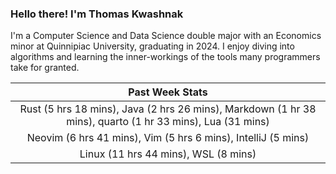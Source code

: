 
### Hello there! I'm Thomas Kwashnak

I'm a Computer Science and Data Science double major with an Economics
minor at Quinnipiac University, graduating in 2024.
I enjoy diving into algorithms and learning the inner-workings of the tools
many programmers take for granted.

| Past Week Stats |
| :---: |
| Rust (5 hrs 18 mins), Java (2 hrs 26 mins), Markdown (1 hr 38 mins), quarto (1 hr 33 mins), Lua (31 mins) |
| Neovim (6 hrs 41 mins), Vim (5 hrs 6 mins), IntelliJ (5 mins) |
| Linux (11 hrs 44 mins), WSL (8 mins) |


